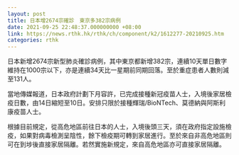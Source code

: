 ```yaml
---
layout: post
title: 日本增2674宗確診　東京多382宗病例
date: 2021-09-25 22:48:37.000000000 +08:00
link: https://news.rthk.hk/rthk/ch/component/k2/1612277-20210925.htm
categories: rthk
---
```


日本新增2674宗新型肺炎確診病例，其中東京都新增382宗，連續10天單日數字維持在1000宗以下，亦是連續34天比一星期前同期回落。至於重症患者人數則減至131人。

當地傳媒報道，日本政府計劃下月容許，已完成接種新冠疫苗人士，入境後家居檢疫日數，由14日縮短至10日。安排只限於接種輝瑞/BioNTech、莫德納與阿斯利康疫苗人士。

根據目前規定，從高危地區前往日本的人士，入境後頭三天，須在政府指定設施檢疫，如果對病毒檢測呈陰性，餘下檢疫期可轉到家居進行。至於來自非高危地區則可在到埗後直接家居隔離。若然實施新規定，來自高危地區亦可直接家居隔離。
